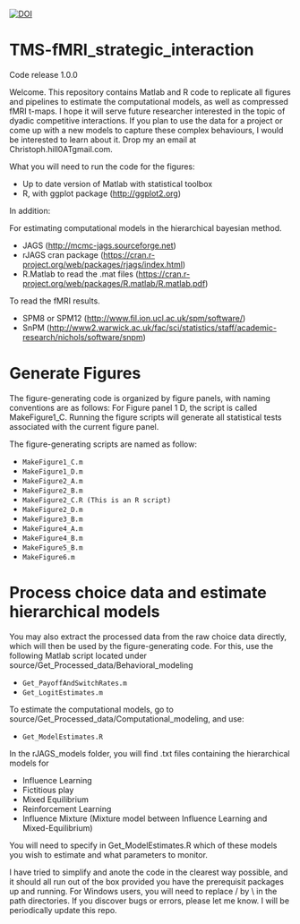 [![DOI](https://zenodo.org/badge/93639776.svg)](https://zenodo.org/badge/latestdoi/93639776)

# TMS-fMRI_strategic_interaction 

Code release 1.0.0

Welcome. This repository contains Matlab and R code to replicate all figures and pipelines to estimate the computational models, as well as compressed fMRI t-maps. I hope it will serve future researcher interested in the topic of dyadic competitive interactions. If you plan to use the data for a project or come up with a new models to capture these complex behaviours, I would be interested to learn about it. Drop my an email at Christoph.hill0ATgmail.com. 

What you will need to run the code for the figures: 
* Up to date version of Matlab with statistical toolbox 
* R, with ggplot package (http://ggplot2.org) 

In addition: 

For estimating computational models in the hierarchical bayesian method. 
* JAGS (http://mcmc-jags.sourceforge.net)
* rJAGS cran package (https://cran.r-project.org/web/packages/rjags/index.html) 
* R.Matlab to read the .mat files (https://cran.r-project.org/web/packages/R.matlab/R.matlab.pdf) 

To read the fMRI results. 
* SPM8 or SPM12 (http://www.fil.ion.ucl.ac.uk/spm/software/) 
* SnPM (http://www2.warwick.ac.uk/fac/sci/statistics/staff/academic-research/nichols/software/snpm)

# Generate Figures

The figure-generating code is organized by figure panels, with naming conventions are as follows: 
For Figure panel 1 D, the script is called MakeFigure1_C. 
Running the figure scripts will generate all statistical tests associated with the current figure panel. 

The figure-generating scripts are named as follow:

* ```MakeFigure1_C.m```
* ```MakeFigure1_D.m```
* ```MakeFigure2_A.m```
* ```MakeFigure2_B.m```
* ```MakeFigure2_C.R (This is an R script)``` 
* ```MakeFigure2_D.m```
* ```MakeFigure3_B.m```
* ```MakeFigure4_A.m```
* ```MakeFigure4_B.m```
* ```MakeFigure5_B.m```
* ```MakeFigure6.m```

# Process choice data and estimate hierarchical models

You may also extract the processed data from the raw choice data directly, which will then be used by the figure-generating code. 
For this, use the following Matlab script located under source/Get_Processed_data/Behavioral_modeling

* ```Get_PayoffAndSwitchRates.m``` 
* ```Get_LogitEstimates.m```

To estimate the computational models, go to source/Get_Processed_data/Computational_modeling, and use:

* ```Get_ModelEstimates.R```

In the rJAGS_models folder, you will find .txt files containing the hierarchical models for

* Influence Learning
* Fictitious play
* Mixed Equilibrium
* Reinforcement Learning
* Influence Mixture (Mixture model between Influence Learning and Mixed-Equilibrium)

You will need to specify in Get_ModelEstimates.R which of these models you wish to estimate and what parameters to monitor. 

I have tried to simplify and anote the code in the clearest way possible, and it should all run out of the box provided you have the prerequisit packages up and running. For Windows users, you will need to replace / by \ in the path directories. If you discover bugs or errors, please let me know. I will be periodically update this repo.  


